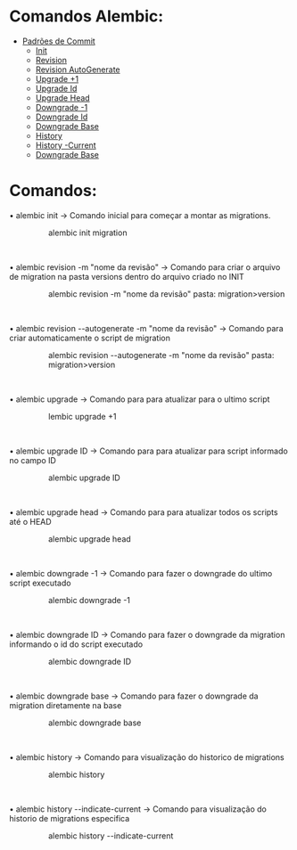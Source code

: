 <h1>Comandos Alembic:</h1>

<!--ts-->
* [Padrões de Commit](#comandos)
    * [Init](#init)
    * [Revision](#revision)
    * [Revision AutoGenerate](#revision-autogen)
    * [Upgrade +1](#upgrade+1)
    * [Upgrade Id](#upgradeId)
    * [Upgrade Head](#upgradeHead)
    * [Downgrade -1](#downgrade-1)
    * [Downgrade Id](#downgradeId)
    * [Downgrade Base](#downgradeBase)
    * [History](#history)
    * [History -Current](#historyCurrent)
    * [Downgrade Base](#downgradeBase)

<h1 id="comandos">Comandos:</h1>

• <span id="init"> alembic init <NOME> -> Comando inicial para começar a montar as migrations.</span> <br>
<p style="padding-left:5em;">alembic init migration <br>
</p><br>

• <span id="revision"> alembic revision -m "nome da revisão" <NOME> -> Comando para criar o arquivo de migration na pasta versions dentro do arquivo criado no INIT </span> <br>
<p style="padding-left:5em;">alembic revision -m "nome da revisão"   pasta: migration>version <br>
</p><br>

• <span id="revision-autogen"> alembic revision --autogenerate -m "nome da revisão" <NOME> -> Comando para criar automaticamente o script de migration </span> <br>
<p style="padding-left:5em;">alembic revision --autogenerate -m "nome da revisão"   pasta: migration>version <br>
</p><br>


• <span id="upgrade+1"> alembic upgrade <NOME> -> Comando para para atualizar para o ultimo script </span> <br>
<p style="padding-left:5em;">lembic upgrade +1<br>
</p><br>

• <span id="upgradeId"> alembic upgrade ID <NOME> -> Comando para para atualizar para script informado no campo ID</span> <br>
<p style="padding-left:5em;">alembic upgrade ID <br>
</p><br>

• <span id="upgradeHead"> alembic upgrade head <NOME> -> Comando para para atualizar todos os scripts até o HEAD </span> <br>
<p style="padding-left:5em;">alembic upgrade head <br>
</p><br>

• <span id="downgrade-1"> alembic downgrade -1 <NOME> -> Comando para fazer o downgrade do ultimo script executado</span> <br>
<p style="padding-left:5em;">alembic downgrade -1 <br>
</p><br>

• <span id="downgradeId"> alembic downgrade ID <NOME> -> Comando para fazer o downgrade da migration informando o id do script executado</span> <br>
<p style="padding-left:5em;">alembic downgrade ID<br>
</p><br>

• <span id="downgradeBase"> alembic downgrade base <NOME> -> Comando para fazer o downgrade da migration diretamente na base </span> <br>
<p style="padding-left:5em;">alembic downgrade base <br>
</p><br>

• <span id="history"> alembic history <NOME> -> Comando para visualização do historico de migrations</span> <br>
<p style="padding-left:5em;">alembic history <br>
</p><br>

• <span id="historyCurrent"> alembic history --indicate-current<NOME> -> Comando para visualização do historio de migrations especifica</span> <br>
<p style="padding-left:5em;">alembic history --indicate-current <br>
</p><br>
